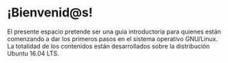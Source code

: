 # ¡Bienvenid@s!

El presente espacio pretende ser una guía introductoria para quienes están comenzando a dar los primeros pasos en el sistema operativo GNU/Linux. La totalidad de los contenidos están desarrollados sobre la distribución Ubuntu 16.04 LTS. 


